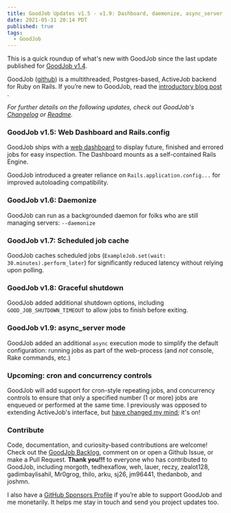 ```yaml
---
title: GoodJob Updates v1.5 - v1.9: Dashboard, daemonize, async_server, and graceful shutdowns
date: 2021-05-31 20:14 PDT
published: true
tags: 
  - GoodJob
---
```


This is a quick roundup of what's new with GoodJob since the last update published for [GoodJob v1.4](https://island94.org/2021/01/goodjob-1-4-jruby-compatibility-and-more). 

GoodJob ([github](https://github.com/bensheldon/good_job)) is a multithreaded, Postgres-based, ActiveJob backend for Ruby on Rails. If you’re new to GoodJob, read the  [introductory blog post](https://island94.org/2020/07/introducing-goodjob-1-0) .

_For further details on the following updates, check out GoodJob's [Changelog](https://github.com/bensheldon/good_job/blob/main/CHANGELOG.md) or [Readme](https://github.com/bensheldon/good_job/blob/main/README.md)._

### GoodJob v1.5: Web Dashboard and Rails.config

GoodJob ships with a [web dashboard](https://github.com/bensheldon/good_job#dashboard) to display future, finished and errored jobs for easy inspection.  The Dashboard mounts as a self-contained Rails Engine.

GoodJob introduced a greater reliance on `Rails.application.config...` for improved autoloading compatibility. 

### GoodJob v1.6: Daemonize

GoodJob can run as a backgrounded daemon for folks who are still managing servers: `--daemonize`

### GoodJob v1.7: Scheduled job cache

GoodJob caches scheduled jobs (`ExampleJob.set(wait: 30.minutes).perform_later`) for significantly reduced latency without relying upon polling. 

### GoodJob v1.8: Graceful shutdown

GoodJob added additional shutdown options, including `GOOD_JOB_SHUTDOWN_TIMEOUT` to allow jobs to finish before exiting.

### GoodJob v1.9: async_server mode

GoodJob added an additional `async` execution mode to simplify the default configuration: running jobs as part of the web-process (and _not_ console, Rake commands, etc.)

### Upcoming: cron and concurrency controls

GoodJob will add support for cron-style repeating jobs, and concurrency controls to ensure that only a specified number (1 or more) jobs are enqueued or performed at the same time.  I previously was opposed to extending ActiveJob's interface, but [have changed my mind](https://github.com/bensheldon/good_job/issues/255); it's on!

### Contribute

Code, documentation, and curiosity-based contributions are welcome! Check out the  [GoodJob Backlog](https://github.com/bensheldon/good_job/projects/1), comment on or open a Github Issue, or make a Pull Request. **Thank you!!!** to everyone who has contributed to GoodJob, including morgoth, tedhexaflow, weh, lauer, reczy, zealot128, gadimbaylisahil, Mr0grog, thilo, arku, sj26, jm96441, thedanbob, and joshmn. 

I also have a [GitHub Sponsors Profile](https://github.com/sponsors/bensheldon) if you’re able to support GoodJob and me monetarily. It helps me stay in touch and send you project updates too.
